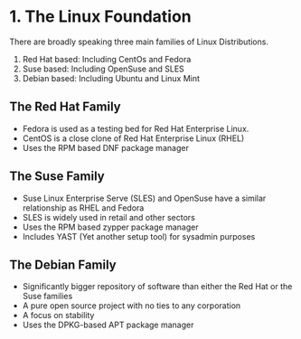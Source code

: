 # 1. The Linux Foundation
There are broadly speaking three main families of Linux Distributions.
1. Red Hat based: Including CentOs and Fedora
2. Suse based: Including OpenSuse and SLES
3. Debian based: Including Ubuntu and Linux Mint

## The Red Hat Family
- Fedora is used as a testing bed for Red Hat Enterprise Linux.
- CentOS is a close clone of Red Hat Enterprise Linux (RHEL)
- Uses the RPM based DNF package manager

## The Suse Family
- Suse Linux Enterprise Serve (SLES) and OpenSuse have a similar relationship as RHEL and Fedora
- SLES is widely used in retail and other sectors
- Uses the RPM based zypper package manager
- Includes YAST (Yet another setup tool) for sysadmin purposes

## The Debian Family
- Significantly bigger repository of software than either the Red Hat or the Suse families
- A pure open source project with no ties to any corporation
- A focus on stability
- Uses the DPKG-based APT package manager

